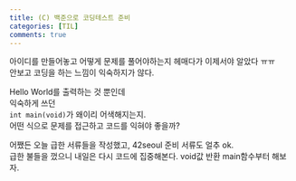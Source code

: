 ```yaml
---
title: (C) 백준으로 코딩테스트 준비
categories: [TIL]
comments: true
---
```


아이디를 만들어놓고 어떻게 문제를 풀어야하는지 헤매다가 이제서야 알았다 ㅠㅠ  
안보고 코딩을 하는 느낌이 익숙하지가 않다.

Hello World를 출력하는 것 뿐인데  
익숙하게 쓰던  
`int main(void)`가 왜이리 어색해지는지.  
어떤 식으로 문제를 접근하고 코드를 익혀야 좋을까?

어쨌든 오늘 급한 서류들을 작성했고, 42seoul 준비 서류도 얼추 ok.  
급한 불들을 껐으니 내일은 다시 코드에 집중해본다. void값 반환 main함수부터 해보자.